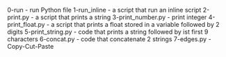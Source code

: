 0-run - run Python file
1-run_inline - a script that run an inline script
2-print.py - a script that prints a string
3-print_number.py - print integer
4-print_float.py - a script that prints a float stored in a variable followed by 2 digits
5-print_string.py - code that prints a string followed by ist first 9 characters
6-concat.py - code that concatenate 2 strings
7-edges.py - Copy-Cut-Paste
